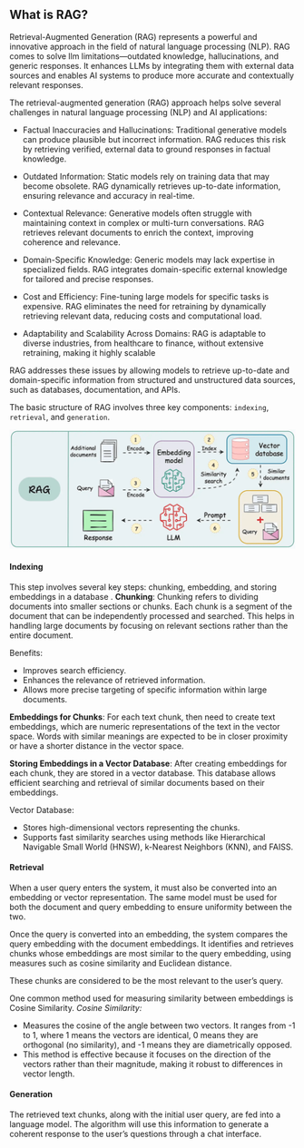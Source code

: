## What is RAG?
Retrieval-Augmented Generation (RAG) represents a powerful and innovative approach in the field of natural language processing (NLP). RAG comes to solve  llm limitations—outdated knowledge, hallucinations, and generic responses. It enhances LLMs by integrating them with external data sources and  enables AI systems to produce more accurate and contextually relevant responses.

The retrieval-augmented generation (RAG) approach helps solve several challenges in natural language processing (NLP) and AI applications:

- Factual Inaccuracies and Hallucinations: Traditional generative models can produce plausible but incorrect information. RAG reduces this risk by retrieving verified, external data to ground responses in factual knowledge.

- Outdated Information: Static models rely on training data that may become obsolete. RAG dynamically retrieves up-to-date information, ensuring relevance and accuracy in real-time.

- Contextual Relevance: Generative models often struggle with maintaining context in complex or multi-turn conversations. RAG retrieves relevant documents to enrich the context, improving coherence and relevance.

- Domain-Specific Knowledge: Generic models may lack expertise in specialized fields. RAG integrates domain-specific external knowledge for tailored and precise responses.

- Cost and Efficiency: Fine-tuning large models for specific tasks is expensive. RAG eliminates the need for retraining by dynamically retrieving relevant data, reducing costs and computational load.

- Adaptability and Scalability Across Domains: RAG is adaptable to diverse industries, from healthcare to finance, without extensive retraining, making it highly scalable

RAG addresses these issues by allowing models to retrieve up-to-date and domain-specific information from structured and unstructured data sources, such as databases, documentation, and APIs.

The basic structure of RAG involves three key components: `indexing`, `retrieval`, and `generation`.

![Rag Architecture](rag.png)

#### Indexing
This step involves several key steps: chunking, embedding, and storing embeddings in a database .
**Chunking**:
Chunking refers to dividing documents into smaller sections or chunks. Each chunk is a segment of the document that can be independently processed and searched. This helps in handling large documents by focusing on relevant sections rather than the entire document.

Benefits:

- Improves search efficiency.
- Enhances the relevance of retrieved information.
- Allows more precise targeting of specific information within large documents.

**Embeddings for Chunks**:
For each text chunk, then need to create text embeddings, which are numeric representations of the text in the vector space. Words with similar meanings are expected to be in closer proximity or have a shorter distance in the vector space. 

**Storing Embeddings in a Vector Database**:
After creating embeddings for each chunk, they are stored in a vector database. This database allows efficient searching and retrieval of similar documents based on their embeddings.

Vector Database:

- Stores high-dimensional vectors representing the chunks.
- Supports fast similarity searches using methods like Hierarchical Navigable Small World (HNSW), k-Nearest Neighbors (KNN), and FAISS.


#### Retrieval
When a user query enters the system, it must also be converted into an embedding or vector representation. The same model must be used for both the document and query embedding to ensure uniformity between the two.

Once the query is converted into an embedding, the system compares the query embedding with the document embeddings. It identifies and retrieves chunks whose embeddings are most similar to the query embedding, using measures such as cosine similarity and Euclidean distance.

These chunks are considered to be the most relevant to the user’s query.

One common method used for measuring similarity between embeddings is Cosine Similarity.
*Cosine Similarity:*

- Measures the cosine of the angle between two vectors. It ranges from -1 to 1, where 1 means the vectors are identical, 0 means they are orthogonal (no similarity), and -1 means they are diametrically opposed.
- This method is effective because it focuses on the direction of the vectors rather than their magnitude, making it robust to differences in vector length.

#### Generation
The retrieved text chunks, along with the initial user query, are fed into a language model. The algorithm will use this information to generate a coherent response to the user’s questions through a chat interface.